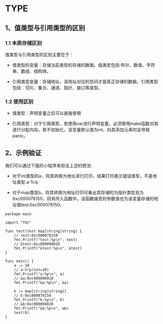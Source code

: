 # TYPE

## 1、值类型与引用类型的区别

### 1.1 本质存储区别

值类型与引用类型的区别主要在于：

- 值类型的变量：存储当前类型的存储的数据。值类型包括:布尔、数值、字符串、数组、结构体。

- 引用类型变量：存储地址，该地址对应的空间才是真正存储的数据。引用类型包括：切片、集合、通道、指针、接口等类型。

### 1.2 使用区别

- 值类型：声明变量之后可以直接使用

- 引用类型：对于引用类型，若使用var进行声明变量，必须使用make函数对其进行分配内存。若不初始化，该变量默认值为nil，向其添加元素时会导致panic。

## 2、示例验证

我们可以通过下面的小程序来验证上述的想法:

- 对于int类型的a，将其转换为地址进行打印，结果打印表示错误类型，不是地址类型.a:%!p

- 对于map类型b，将其转换为地址打印可看出其存储的为指针类型且为0xc000078150，将其传入函数中，该函数接受的参数值也为该变量存储的地址值test:0xc000078150。

```
package main

import "fmt"

func test(test map[string]string) {
    // test:0xc000078150
	fmt.Printf("test:%p\n", test)
	// &test:0xc000098028
	fmt.Printf("&test:%p\n", &test)
}

func main() {
	a := 10
	// a:%!p(int=10)
	fmt.Printf("a:%p\n", a)
	// &a:0xc000096010
	fmt.Printf("&a:%p\n", &a)

	b := map[string]string{}
	// b:0xc000078150
	fmt.Printf("b:%p\n", b)
	// &b:0xc000098020
	fmt.Printf("&b:%p\n", &b)
	test(b)
}
```